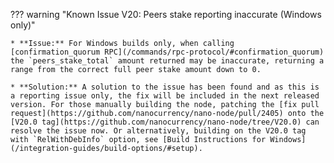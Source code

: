 ??? warning "Known Issue V20: Peers stake reporting inaccurate (Windows only)"

    * **Issue:** For Windows builds only, when calling [confirmation_quorum RPC](/commands/rpc-protocol/#confirmation_quorum) the `peers_stake_total` amount returned may be inaccurate, returning a range from the correct full peer stake amount down to 0.

    * **Solution:** A solution to the issue has been found and as this is a reporting issue only, the fix will be included in the next released version. For those manually building the node, patching the [fix pull request](https://github.com/nanocurrency/nano-node/pull/2405) onto the [V20.0 tag](https://github.com/nanocurrency/nano-node/tree/V20.0) can resolve the issue now. Or alternatively, building on the V20.0 tag with `RelWithDebInfo` option, see [Build Instructions for Windows](/integration-guides/build-options/#setup).
